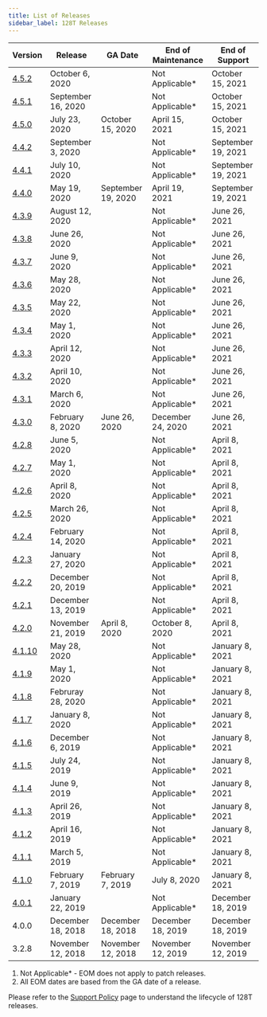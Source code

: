 ```yaml
---
title: List of Releases
sidebar_label: 128T Releases
---
```


| Version                                          | Release            | GA Date            | End of Maintenance | End of Support     |
| ------------------------------------------------ | ------------------ | ------------------ | ------------------ | ------------------ |
| [4.5.2](release_notes_128t_4.5.md#release-452)   | October 6, 2020    |                    | Not Applicable*    | October 15, 2021   |
| [4.5.1](release_notes_128t_4.5.md#release-451)   | September 16, 2020 |                    | Not Applicable*    | October 15, 2021   |
| [4.5.0](release_notes_128t_4.5.md#release-450)   | July 23, 2020      | October 15, 2020   | April 15, 2021     | October 15, 2021   |
| [4.4.2](release_notes_128t_4.3.md#release-442)   | September 3, 2020  |                    | Not Applicable*    | September 19, 2021 |
| [4.4.1](release_notes_128t_4.3.md#release-441)   | July 10, 2020      |                    | Not Applicable*    | September 19, 2021 |
| [4.4.0](release_notes_128t_4.4.md#release-440)   | May 19, 2020       | September 19, 2020 | April 19, 2021     | September 19, 2021 |
| [4.3.9](release_notes_128t_4.3.md#release-439)   | August 12, 2020    |                    | Not Applicable*    | June 26, 2021      |
| [4.3.8](release_notes_128t_4.3.md#release-438)   | June 26, 2020      |                    | Not Applicable*    | June 26, 2021      |
| [4.3.7](release_notes_128t_4.3.md#release-437)   | June 9, 2020       |                    | Not Applicable*    | June 26, 2021      |
| [4.3.6](release_notes_128t_4.3.md#release-436)   | May 28, 2020       |                    | Not Applicable*    | June 26, 2021      |
| [4.3.5](release_notes_128t_4.3.md#release-435)   | May 22, 2020       |                    | Not Applicable*    | June 26, 2021      |
| [4.3.4](release_notes_128t_4.3.md#release-434)   | May 1, 2020        |                    | Not Applicable*    | June 26, 2021      |
| [4.3.3](release_notes_128t_4.3.md#release-433)   | April 12, 2020     |                    | Not Applicable*    | June 26, 2021      |
| [4.3.2](release_notes_128t_4.3.md#release-432)   | April 10, 2020     |                    | Not Applicable*    | June 26, 2021      |
| [4.3.1](release_notes_128t_4.3.md#release-431)   | March 6, 2020      |                    | Not Applicable*    | June 26, 2021      |
| [4.3.0](release_notes_128t_4.3.md#release-430)   | February 8, 2020   | June 26, 2020      | December 24, 2020  | June 26, 2021      |
| [4.2.8](release_notes_128t_4.2.md#release-428)   | June 5, 2020       |                    | Not Applicable*    | April 8, 2021      |
| [4.2.7](release_notes_128t_4.2.md#release-427)   | May 1, 2020        |                    | Not Applicable*    | April 8, 2021      |
| [4.2.6](release_notes_128t_4.2.md#release-426)   | April 8, 2020      |                    | Not Applicable*    | April 8, 2021      |
| [4.2.5](release_notes_128t_4.2.md#release-425)   | March 26, 2020     |                    | Not Applicable*    | April 8, 2021      |
| [4.2.4](release_notes_128t_4.2.md#release-424)   | February 14, 2020  |                    | Not Applicable*    | April 8, 2021      |
| [4.2.3](release_notes_128t_4.2.md#release-423)   | January 27, 2020   |                    | Not Applicable*    | April 8, 2021      |
| [4.2.2](release_notes_128t_4.2.md#release-422)   | December 20, 2019  |                    | Not Applicable*    | April 8, 2021      |
| [4.2.1](release_notes_128t_4.2.md#release-421)   | December 13, 2019  |                    | Not Applicable*    | April 8, 2021      |
| [4.2.0](release_notes_128t_4.2.md#release-420)   | November 21, 2019  | April 8, 2020      | October 8, 2020    | April 8, 2021      |
| [4.1.10](release_notes_128t_4.1.md#release-4110) | May 28, 2020       |                    | Not Applicable*    | January 8, 2021    |
| [4.1.9](release_notes_128t_4.1.md#release-419)   | May 1, 2020        |                    | Not Applicable*    | January 8, 2021    |
| [4.1.8](release_notes_128t_4.1.md#release-418)   | Februray 28, 2020  |                    | Not Applicable*    | January 8, 2021    |
| [4.1.7](release_notes_128t_4.1.md#release-417)   | January 8, 2020    |                    | Not Applicable*    | January 8, 2021    |
| [4.1.6](release_notes_128t_4.1.md#release-416)   | December 6, 2019   |                    | Not Applicable*    | January 8, 2021    |
| [4.1.5](release_notes_128t_4.1.md#release-415)   | July 24, 2019      |                    | Not Applicable*    | January 8, 2021    |
| [4.1.4](release_notes_128t_4.1.md#release-414)   | June 9, 2019       |                    | Not Applicable*    | January 8, 2021    |
| [4.1.3](release_notes_128t_4.1.md#release-413)   | April 26, 2019     |                    | Not Applicable*    | January 8, 2021    |
| [4.1.2](release_notes_128t_4.1.md#release-412)   | April 16, 2019     |                    | Not Applicable*    | January 8, 2021    |
| [4.1.1](release_notes_128t_4.1.md#release-411)   | March 5, 2019      |                    | Not Applicable*    | January 8, 2021    |
| [4.1.0](release_notes_128t_4.1.md#release-410)   | February 7, 2019   | February 7, 2019   | July 8, 2020       | January 8, 2021    |
| [4.0.1](release_notes_128t_4.0.md#release-401)   | January 22, 2019   |                    | Not Applicable*    | December 18, 2019  |
| 4.0.0                                            | December 18, 2018  | December 18, 2018  | December 18, 2019  | December 18, 2019  |
| 3.2.8                                            | November 12, 2018  | November 12, 2018  | November 12, 2019  | November 12, 2019  |

1. Not Applicable* - EOM does not apply to patch releases.
2. All EOM dates are based from the GA date of a release.

Please refer to the [Support Policy](about_support_policy.md) page to understand the lifecycle of 128T releases.
